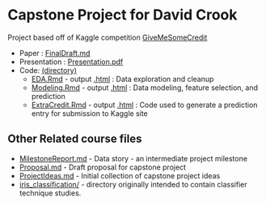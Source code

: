 
# Capstone Project for David Crook

Project based off of Kaggle competition [GiveMeSomeCredit](https://www.kaggle.com/c/GiveMeSomeCredit)

- Paper : [FinalDraft.md](FinalDraft.md)
- Presentation : [Presentation.pdf](GiveMeSomeCredit_presentation.pdf)
- Code: [(directory)](https://github.com/dpcrook/SR_Foundations_DS_Fall_2015/tree/master/capstone/GiveMeSomeCredit)
  - [EDA.Rmd](GiveMeSomeCredit/EDA.Rmd) - output [.html](https://dpcrook.github.io/SR_Foundations_DS_Fall_2015/capstone/GiveMeSomeCredit/EDA.html) : Data exploration and cleanup
  - [Modeling.Rmd](GiveMeSomeCredit/Modeling.Rmd) - output [.html](https://dpcrook.github.io/SR_Foundations_DS_Fall_2015/capstone/GiveMeSomeCredit/Modeling.html) : Data modeling, feature selection, and prediction
  - [ExtraCredit.Rmd](GiveMeSomeCredit/ExtraCredit.Rmd)  - output [.html](https://dpcrook.github.io/SR_Foundations_DS_Fall_2015/capstone/GiveMeSomeCredit/ExtraCredit.html) : Code used to generate a prediction entry for submission to Kaggle site

## Other Related course files

- [MilestoneReport.md](MilestoneReport.md) - Data story - an intermediate project milestone
- [Proposal.md](Proposal.md) - Draft proposal for capstone project
- [ProjectIdeas.md](ProjectIdeas.md) - Initial collection of capstone project ideas
- [iris_classification/](iris_classification/) - directory originally intended to contain classifier technique studies.
